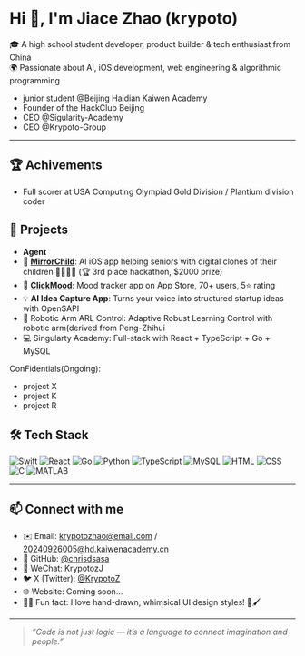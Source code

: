 # Hi 👋, I'm Jiace Zhao (krypoto)

🎓 A high school student developer, product builder & tech enthusiast from China  
🌍 Passionate about AI, iOS development, web engineering & algorithmic programming

- junior student @Beijing Haidian Kaiwen Academy
- Founder of the HackClub Beijing
- CEO @Sigularity-Academy
- CEO @Krypoto-Group
---

## 🏆 Achivements
- Full scorer at USA Computing Olympiad Gold Division / Plantium division coder

## 🚀 Projects

- **Agent** 
- 🔧 [**MirrorChild**](https://github.com/jiacezhao/mirrorchild): AI iOS app helping seniors with digital clones of their children 👵🏻👨‍💻 (🏆 3rd place hackathon, $2000 prize)
- 📱 [**ClickMood**](https://apps.apple.com/app/id...): Mood tracker app on App Store, 70+ users, 5⭐ rating
- 💡 **AI Idea Capture App**: Turns your voice into structured startup ideas with OpenSAPI
- 🤖 Robotic Arm ARL Control: Adaptive Robust Learning Control with robotic arm(derived from Peng-Zhihui 
- 💻 Singularty Academy: Full-stack with React + TypeScript + Go + MySQL
  

ConFidentials(Ongoing):
  - project X
  - project K
  - project R



## 🛠️ Tech Stack

![Swift](https://img.shields.io/badge/-Swift-FA7343?logo=swift&logoColor=white)
![React](https://img.shields.io/badge/-React-61DAFB?logo=react&logoColor=black)
![Go](https://img.shields.io/badge/-Go-00ADD8?logo=go&logoColor=white)
![Python](https://img.shields.io/badge/-Python-3776AB?logo=python&logoColor=white)
![TypeScript](https://img.shields.io/badge/-TypeScript-3178C6?logo=typescript&logoColor=white)
![MySQL](https://img.shields.io/badge/-MySQL-4479A1?logo=mysql&logoColor=white)
![HTML](https://img.shields.io/badge/-HTML-E34F26?logo=html5&logoColor=white)
![CSS](https://img.shields.io/badge/-CSS-1572B6?logo=css3&logoColor=white)
![C](https://img.shields.io/badge/-C-00599C?logo=c&logoColor=white)
![MATLAB](https://img.shields.io/badge/-MATLAB-0076A8?logo=mathworks&logoColor=white)

---

## 📫 Connect with me

- ✉️ Email: krypotozhao@email.com  / 20240926005@hd.kaiwenacademy.cn
- 🐙 GitHub: [@chrisdsasa](https://github.com/chrisdsasa)  
- 💬 WeChat: KrypotozJ  
- 🐦 X (Twitter): [@KrypotoZ](https://x.com/KrypotoZ)  
- 🌐 Website: Coming soon...  
- 🧑‍🎨 Fun fact: I love hand-drawn, whimsical UI design styles! 🎨🖌️
---

> *“Code is not just logic — it’s a language to connect imagination and people.”*
